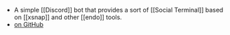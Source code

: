 - A simple [[Discord]] bot that provides a sort of [[Social Terminal]] based on [[xsnap]] and other [[endo]] tools.
- [on GitHub](https://github.com/danfinlay/discord-ses-bot/)
